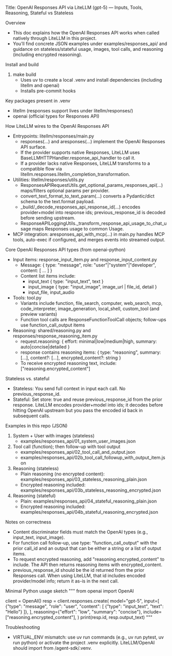 Title: OpenAI Responses API via LiteLLM (gpt-5) — Inputs, Tools, Reasoning, Stateful vs Stateless

Overview
- This doc explains how the OpenAI Responses API works when called natively through LiteLLM in this project.
- You’ll find concrete JSON examples under examples/responses_api/ and guidance on stateless/stateful usage, images, tool calls, and reasoning (including encrypted reasoning).

Install and build
1) make build
   - Uses uv to create a local .venv and install dependencies (including litellm and openai)
   - Installs pre-commit hooks

Key packages present in .venv
- litellm (responses support lives under litellm/responses/)
- openai (official types for Responses API)

How LiteLLM wires to the OpenAI Responses API
- Entrypoints: litellm/responses/main.py
  - responses(...) and aresponses(...) implement the OpenAI Responses API surface.
  - If the provider supports native Responses, LiteLLM uses BaseLLMHTTPHandler.response_api_handler to call it.
  - If a provider lacks native Responses, LiteLLM transforms to a compatible flow via litellm.responses.litellm_completion_transformation.
- Utilities: litellm/responses/utils.py
  - ResponsesAPIRequestUtils.get_optional_params_responses_api(...) maps/filters optional params per provider.
  - convert_text_format_to_text_param(...) converts a Pydantic/dict schema to the text.format payload.
  - _build/_decode_responses_api_response_id(...) encodes provider+model into response ids; previous_response_id is decoded before sending upstream.
  - ResponseAPILoggingUtils._transform_response_api_usage_to_chat_usage maps Responses usage to common Usage.
- MCP integration: aresponses_api_with_mcp(...) in main.py handles MCP tools, auto-exec if configured, and merges events into streamed output.

Core OpenAI Responses API types (from openai-python)
- Input items: response_input_item.py and response_input_content.py
  - Message: { type: "message", role: "user"|"system"|"developer", content: [ ... ] }
  - Content list items include:
    - input_text { type: "input_text", text }
    - input_image { type: "input_image", image_url | file_id, detail }
    - input_file, input_audio
- Tools: tool.py
  - Variants include function, file_search, computer, web_search, mcp, code_interpreter, image_generation, local_shell, custom_tool (and preview variants)
  - Function tool calls are ResponseFunctionToolCall objects; follow-ups use function_call_output items
- Reasoning: shared/reasoning.py and responses/response_reasoning_item.py
  - request.reasoning: { effort: minimal|low|medium|high, summary: auto|concise|detailed }
  - response contains reasoning items: { type: "reasoning", summary: [...], content?: [...], encrypted_content?: string }
  - To receive encrypted reasoning text, include: ["reasoning.encrypted_content"]

Stateless vs. stateful
- Stateless: You send full context in input each call. No previous_response_id.
- Stateful: Set store: true and reuse previous_response_id from the prior response. LiteLLM encodes provider+model into ids; it decodes before hitting OpenAI upstream but you pass the encoded id back in subsequent calls.

Examples in this repo (JSON)
1) System + User with images (stateless)
   - examples/responses_api/01_system_user_images.json
2) Tool call (function); then follow-up with tool output
   - examples/responses_api/02_tool_call_and_output.json
   - examples/responses_api/02b_tool_call_followup_with_output_item.json
3) Reasoning (stateless)
   - Plain reasoning (no encrypted content): examples/responses_api/03_stateless_reasoning_plain.json
   - Encrypted reasoning included: examples/responses_api/03b_stateless_reasoning_encrypted.json
4) Reasoning (stateful)
   - Plain: examples/responses_api/04_stateful_reasoning_plain.json
   - Encrypted reasoning included: examples/responses_api/04b_stateful_reasoning_encrypted.json

Notes on correctness
- Content discriminator fields must match the OpenAI types (e.g., input_text, input_image).
- For function call follow-up, use type: "function_call_output" with the prior call_id and an output that can be either a string or a list of output items.
- To request encrypted reasoning, add "reasoning.encrypted_content" to include. The API then returns reasoning items with encrypted_content.
- previous_response_id should be the id returned from the prior Responses call. When using LiteLLM, that id includes encoded provider/model info; return it as-is in the next call.

Minimal Python usage sketch
"""
from openai import OpenAI

client = OpenAI()
resp = client.responses.create(
    model="gpt-5",
    input=[
        {"type": "message", "role": "user", "content": [
            {"type": "input_text", "text": "Hello"}
        ]},
    ],
    reasoning={"effort": "low", "summary": "concise"},
    include=["reasoning.encrypted_content"],
)
print(resp.id, resp.output_text)
"""

Troubleshooting
- VIRTUAL_ENV mismatch: use uv run commands (e.g., uv run pytest, uv run python) or activate the project .venv explicitly. LiteLLM/OpenAI should import from /agent-sdk/.venv.
